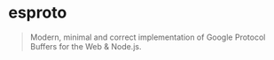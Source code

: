 # esproto

> Modern, minimal and correct implementation of Google Protocol Buffers for the Web & Node.js.
